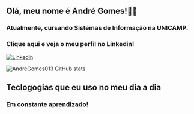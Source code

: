 ## Olá, meu nome é André Gomes!👋🏽
### Atualmente, cursando Sistemas de Informação na UNICAMP.

### Clique aqui e veja o meu perfil no Linkedin!

[![Linkedin](https://img.shields.io/badge/LinkedIn-0077B5?style=for-the-badge&logo=linkedin&logoColor=white)](www.linkedin.com/in/andré-gomes-de-lima-braga)


![AndreGomes013 GitHub stats](https://github-readme-stats.vercel.app/api?username=andre013jr&show_icons=true&theme=dracula)

## Teclogogias que eu uso no meu dia a dia



### Em constante aprendizado!
